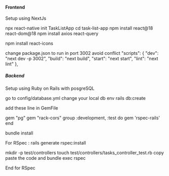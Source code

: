 #### Frontend ########
Setup using NextJs

npx react-native init TaskListApp
cd task-list-app
npm install react@18 react-dom@18
npm install axios react-query  

npm install react-icons

change package.json to run in port 3002 avoid conflict
"scripts": {
    "dev": "next dev -p 3002",
    "build": "next build",
    "start": "next start",
    "lint": "next lint"
  },


##### Backend ########
Setup using Ruby on Rails with posgreSQL

go to config/database.yml change your local db env
rails db:create

add these line in GemFile

gem "pg"
gem "rack-cors"
group :development, :test do
  gem 'rspec-rails'
end

bundle install


For RSpec :
rails generate rspec:install

mkdir -p test/controllers
touch test/controllers/tasks_controller_test.rb
copy paste the code 
and 
bundle exec rspec

End for RSpec

